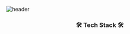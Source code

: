 ![header](https://capsule-render.vercel.app/api?type=waving&color=auto&height=300&section=header&text=minmoong&fontSize=90&animation=fadeIn&fontAlignY=38&desc=HI%20THERE!%20💖&descAlignY=51&descAlign=62)

<h3 align="center">🛠 Tech Stack 🛠</h3>
